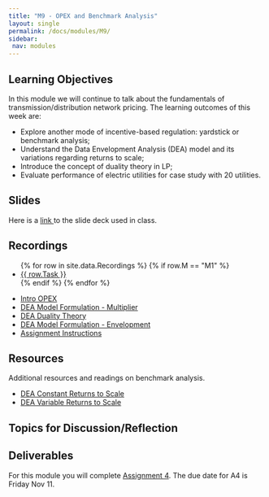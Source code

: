 ```yaml
---
title: "M9 - OPEX and Benchmark Analysis"
layout: single
permalink: /docs/modules/M9/
sidebar:
 nav: modules
---
```


## Learning Objectives

In this module we will continue to talk about the fundamentals of transmission/distribution network pricing. The learning outcomes of this week are:

* Explore another mode of incentive-based regulation: yardstick or benchmark analysis;
* Understand the Data Envelopment Analysis (DEA) model and its variations regarding returns to scale;
* Introduce the concept of duality theory in LP;
* Evaluate performance of electric utilities for case study with 20 utilities.

## Slides

Here is a <a href="/docs/modules/PPTS/PSE_M9_OPEX_part2.pdf" > link </a> to the slide deck used in class.


## Recordings
  <ul>
  {% for row in site.data.Recordings %}
  {% if row.M == "M1" %}
  <li> <a href="{{ row.link }}" target="_blank">{{ row.Task }}</a></li>
  {% endif %}
  {% endfor %}
  </ul>

* <a href="https://warpwire.duke.edu/w/-60EAA/" > Intro OPEX </a>
* <a href="https://warpwire.duke.edu/w/B64EAA/" > DEA Model Formulation - Multiplier </a>
* <a href="https://warpwire.duke.edu/w/_60EAA/" > DEA Duality Theory </a>
* <a href="https://warpwire.duke.edu/w/Aa4EAA/" > DEA Model Formulation - Envelopment </a>
* <a href="https://warpwire.duke.edu/w/Aa4EAA/" > Assignment Instructions </a>


## Resources

Additional resources and readings on benchmark analysis.

* <a href="/docs/modules/readings/M9_DEA_CRS_Paper.pdf" > DEA Constant Returns to Scale </a>
* <a href="/docs/modules/readings/M9_DEA_VRS_Paper.pdf" > DEA Variable Returns to Scale </a>


## Topics for Discussion/Reflection



## Deliverables

For this module you will complete [Assignment 4](). The due date for A4 is Friday Nov 11.
